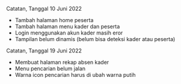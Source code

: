 Catatan, Tanggal 10 Juni 2022
- Tambah halaman home peserta
- Tambah halaman menu kader dan peserta 
- Login menggunakan akun kader masih eror
- Tampilan belum dinamis (belum bisa deteksi kader atau peserta)

Catatan, Tanggal 19 Juni 2022
- Membuat halaman rekap absen kader
- Menu pencarian belum jalan
- Warna icon pencarian harus di ubah warna putih